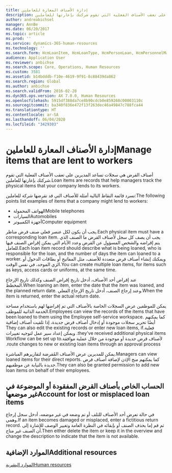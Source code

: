 ```yaml
---
title: إدارة الأصناف المعارة للعاملين
description: أصناف القرض هي سجلات تساعد المديرين على تعقب الأصناف الفعلية التي تقوم شركتك بإعارتها للعاملين.
author: andreabichsel
manager: AnnBe
ms.date: 06/20/2017
ms.topic: article
ms.prod: ''
ms.service: dynamics-365-human-resources
ms.technology: ''
ms.search.form: HcmLoanItem, HcmLoanType, HcmPersonLoan, HcmPersonnelManagementWorkspace
audience: Application User
ms.reviewer: anbichse
ms.search.scope: Core, Operations, Human Resources
ms.custom: 3581
ms.assetid: b14bdddb-f10e-4619-9f91-8c88439da862
ms.search.region: Global
ms.author: anbichse
ms.search.validFrom: 2016-02-28
ms.dyn365.ops.version: AX 7.0.0, Human Resources
ms.openlocfilehash: 5915df388da7ce8b90cdcb0e859268c00003110c
ms.sourcegitcommit: ba340f836e472f13f263dec46a49847c788fca44
ms.translationtype: HT
ms.contentlocale: ar-SA
ms.lasthandoff: 06/04/2020
ms.locfileid: "3429303"
---
```

# <a name="manage-items-that-are-lent-to-workers"></a><span data-ttu-id="bd5f8-103">إدارة الأصناف المعارة للعاملين</span><span class="sxs-lookup"><span data-stu-id="bd5f8-103">Manage items that are lent to workers</span></span>

<span data-ttu-id="bd5f8-104">أصناف القرض هي سجلات تساعد المديرين على تعقب الأصناف الفعلية التي تقوم شركتك بإعارتها للعاملين.</span><span class="sxs-lookup"><span data-stu-id="bd5f8-104">Loan items are records that help managers track the physical items that your company lends to its workers.</span></span> 

<span data-ttu-id="bd5f8-105">تسرد قائمة النقاط التالية أمثلة للأصناف التي قد تقرضها شركة للعاملين:</span><span class="sxs-lookup"><span data-stu-id="bd5f8-105">The following points list examples of items that a company might lend to workers:</span></span>
-   <span data-ttu-id="bd5f8-106">الهواتف المحمولة</span><span class="sxs-lookup"><span data-stu-id="bd5f8-106">Mobile telephones</span></span>
-   <span data-ttu-id="bd5f8-107">السيارات</span><span class="sxs-lookup"><span data-stu-id="bd5f8-107">Automobiles</span></span>
-   <span data-ttu-id="bd5f8-108">أجهزة الكمبيوتر</span><span class="sxs-lookup"><span data-stu-id="bd5f8-108">Computer equipment</span></span>

<span data-ttu-id="bd5f8-109">يجب أن يكون لكل عنصر فعلي صنف قرض مناظر.</span><span class="sxs-lookup"><span data-stu-id="bd5f8-109">Each physical item must have a corresponding loan item.</span></span> <span data-ttu-id="bd5f8-110">يجب أن يصف كل سجل لأصناف القرض ما الصنف الذي يتم إقراضه والشخص المسؤول عن القرض وعدد الأيام التي يمكن إقراض الصنف فيها للعامل.</span><span class="sxs-lookup"><span data-stu-id="bd5f8-110">Each loan item record should describe what is being loaned, who is responsible for the loan, and the number of days the item can loaned to a worker.</span></span> <span data-ttu-id="bd5f8-111">ويمكنك إنشاء أصناف قرض متعددة للأصنف، مثل المفاتيح أو بطاقات الدخول أو الزي الموحد، في نفس الوقت.</span><span class="sxs-lookup"><span data-stu-id="bd5f8-111">You can create multiple loan items, for items such as keys, access cards or uniforms, at the same time.</span></span> 

<span data-ttu-id="bd5f8-112">عند إقراض أحد الأصناف، أدخل تاريخ إقراض الصنف وكذلك تاريخ الإرجاع المخطط.</span><span class="sxs-lookup"><span data-stu-id="bd5f8-112">When loaning an item, enter the date that the item was loaned, and the planned return date.</span></span> <span data-ttu-id="bd5f8-113">وعند إرجاع الصنف، أدخل تاريخ الإرجاع الفعلي.</span><span class="sxs-lookup"><span data-stu-id="bd5f8-113">When the item is returned, enter the actual return date.</span></span>

<span data-ttu-id="bd5f8-114">يمكن للموظفين عرض السجلات الخاصة بالأصناف التي تم إقراضها لهم باستخدام مساحة الخدمة الذاتية للموظف.</span><span class="sxs-lookup"><span data-stu-id="bd5f8-114">Employees can view the records of the items that have been loaned to them using the Employee self-service workspace.</span></span> <span data-ttu-id="bd5f8-115">‏‫كما يمكنهم أيضًا تحرير سجلات موجودة أو إدخال أصناف قرض جديدة، إذا تلقيت أصناف إضافية فعلية.</span><span class="sxs-lookup"><span data-stu-id="bd5f8-115">They can also edit the existing records or enter new loan items, if they've received additional physical items.</span></span>  <span data-ttu-id="bd5f8-116">ويمكن إعداد سير عمل لتوجيه تغييرات لأصناف قرض جديدة أو موجودة من خلال عملية موافقة.‬‏‫</span><span class="sxs-lookup"><span data-stu-id="bd5f8-116">Workflow can be set up to route changes to new or existing loan items through an approval process.</span></span> 

<span data-ttu-id="bd5f8-117">يمكن للمديرين عرض الأصناف المُقرضة لتقاريرهم المباشرة.</span><span class="sxs-lookup"><span data-stu-id="bd5f8-117">Managers can view loaned items for their direct reports.</span></span> <span data-ttu-id="bd5f8-118">كما يمكنهم منح الإذن لإضافة أصناف قرض جديدة بالنيابة عن موظفيهم.</span><span class="sxs-lookup"><span data-stu-id="bd5f8-118">They can also be granted permission to add new loan items on behalf of their employees.</span></span>

 <a name="account-for-lost-or-misplaced-loan-items"></a><span data-ttu-id="bd5f8-119"> الحساب الخاص بأصناف القرض المفقودة أو الموضوعة في غير موضعها</span><span class="sxs-lookup"><span data-stu-id="bd5f8-119">Account for lost or misplaced loan items</span></span>
-----------------------------------------

<span data-ttu-id="bd5f8-120">في حالة تعرض أحد الأصناف للتلف أو تم وضعه في غير موضعه، أدخل سجل إرجاع وهمي.</span><span class="sxs-lookup"><span data-stu-id="bd5f8-120">If an item becomes damaged or misplaced, enter a fictitious return record.</span></span> <span data-ttu-id="bd5f8-121">ثم قم إما بحذف الصنف أو بإبقائه في النظرة العامة وتغيير الوصف للإشارة إلى أن الصنف غير متاح.</span><span class="sxs-lookup"><span data-stu-id="bd5f8-121">Then either delete the item or keep it in the overview and change the description to indicate that the item is not available.</span></span>


<a name="additional-resources"></a><span data-ttu-id="bd5f8-122">الموارد الإضافية</span><span class="sxs-lookup"><span data-stu-id="bd5f8-122">Additional resources</span></span>
--------

[<span data-ttu-id="bd5f8-123">الموارد البشرية</span><span class="sxs-lookup"><span data-stu-id="bd5f8-123">Human resources</span></span>](index.md)




